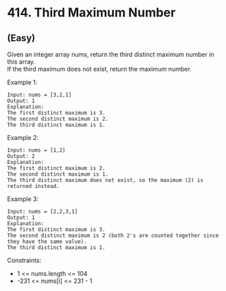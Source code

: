 # 414. Third Maximum Number 
## (Easy)

Given an integer array nums, return the third distinct maximum number in this array. <br>
If the third maximum does not exist, return the maximum number.


Example 1:

```
Input: nums = [3,2,1]
Output: 1
Explanation:
The first distinct maximum is 3.
The second distinct maximum is 2.
The third distinct maximum is 1.
```

Example 2:

```
Input: nums = [1,2]
Output: 2
Explanation:
The first distinct maximum is 2.
The second distinct maximum is 1.
The third distinct maximum does not exist, so the maximum (2) is returned instead.
```

Example 3:

```
Input: nums = [2,2,3,1]
Output: 1
Explanation:
The first distinct maximum is 3.
The second distinct maximum is 2 (both 2's are counted together since they have the same value).
The third distinct maximum is 1.
```

Constraints:

- 1 <= nums.length <= 104
- -231 <= nums[i] <= 231 - 1
